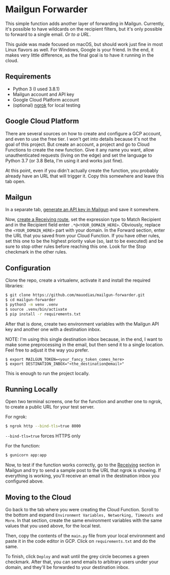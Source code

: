 # Mailgun Forwarder

This simple function adds another layer of forwarding in Mailgun. Currently, it's possible to have wildcards on the recipient filters, but it's only possible to forward to a single email. *Or to a URL*.

This guide was made focused on macOS, but should work just fine in most Linux flavors as well. For Windows, Google is your friend. In the end, it makes very little difference, as the final goal is to have it running in the cloud.

## Requirements

- Python 3 (I used 3.8.1)
- Mailgun account and API key
- Google Cloud Platform account
- (optional) [ngrok](https://ngrok.com) for local testing

## Google Cloud Platform

There are several sources on how to create and configure a GCP account, and even to use the free tier. I won't get into details because it's not the goal of this project. But create an account, a project and go to Cloud Functions to create the new function. Give it any name you want, allow unauthenticated requests (living on the edge) and set the language to Python 3.7 (or 3.8 Beta, I'm using it and works just fine).

At this point, even if you didn't actually create the function, you probably already have an URL that will trigger it. Copy this somewhere and leave this tab open.

## Mailgun

In a separate tab, [generate an API key in Mailgun](https://app.mailgun.com/app/account/security/api_keys) and save it somewhere.

Now, [create a Receiving route](https://app.mailgun.com/app/receiving/routes/new), set the expression type to Match Recipient and in the Recipient field enter `.*@<YOUR_DOMAIN_HERE>`. Obviously, replace the `<YOUR_DOMAIN_HERE>` part with your domain. In the Forward section, enter the URL that you saved from your Cloud Function. If you have other rules, set this one to be the highest priority value (so, last to be executed) and be sure to stop other rules before reaching this one. Look for the Stop checkmark in the other rules.

## Configuration

Clone the repo, create a virtualenv, activate it and install the required libraries:

```bash
$ git clone https://github.com/mauodias/mailgun-forwarder.git
$ cd mailgun-forwarder
$ python3 -m venv .venv
$ source .venv/bin/activate
$ pip install -r requirements.txt
```

After that is done, create two environment variables with the Mailgun API key and another one with a destination inbox.

NOTE: I'm using this single destination inbox because, in the end, I want to make some preprocessing in the email, but then send it to a single location. Feel free to adjust it the way you prefer.
```
$ export MAILGUN_TOKEN=<your_fancy_token_comes_here>
$ export DESTINATION_INBOX="<the_destination@email>"
```

This is enough to run the project locally.

## Running Locally

Open two terminal screens, one for the function and another one to ngrok, to create a public URL for your test server.

For ngrok:
```bash
$ ngrok http --bind-tls=true 8000
```
`--bind-tls=true` forces HTTPS only

For the function:
```bash
$ gunicorn app:app
```

Now, to test if the function works correctly, go to the [Receiving](https://app.mailgun.com/app/receiving/routes) section in Mailgun and try to send a sample post to the URL that ngrok is showing. If everything is working, you'll receive an email in the destination inbox you configured above.

## Moving to the Cloud

Go back to the tab where you were creating the Cloud Function. Scroll to the bottom and expand `Environment Variables, Networking, Timeouts and More`. In that section, create the same environment variables with the same values that you used above, for the local test.

Then, copy the contents of the `main.py` file from your local environment and paste it in the code editor in GCP. Click on `requirements.txt` and do the same.

To finish, click `Deploy` and wait until the grey circle becomes a green checkmark. After that, you can send emails to arbitrary users under your domain, and they'll be forwarded to your destination inbox.
